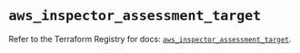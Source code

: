 # `aws_inspector_assessment_target`

Refer to the Terraform Registry for docs: [`aws_inspector_assessment_target`](https://registry.terraform.io/providers/hashicorp/aws/6.11.0/docs/resources/inspector_assessment_target).
